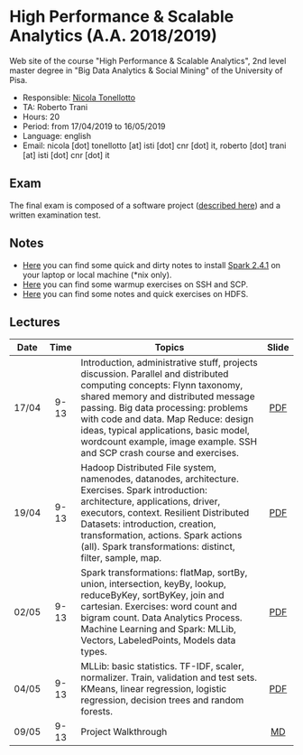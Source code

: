 # High Performance & Scalable Analytics (A.A. 2018/2019)

Web site of the course "High Performance & Scalable Analytics", 2nd level master degree in "Big Data Analytics & Social Mining" of the University of Pisa.

* Responsible: [Nicola Tonellotto](http://pomino.isti.cnr.it/~khast)
* TA: Roberto Trani
* Hours: 20
* Period: from 17/04/2019 to 16/05/2019
* Language: english
* Email: nicola [dot] tonellotto [at] isti [dot] cnr [dot] it, roberto [dot] trani [at] isti [dot] cnr [dot] it

## Exam

The final exam is composed of a software project ([described here](./projects.md)) and a written examination test.

## Notes

* [Here](./pyspark.md) you can find some quick and dirty notes to install [Spark 2.4.1](https://spark.apache.org/docs/2.4.1/) on your laptop or local machine (*nix only).
* [Here](./exercises/ssh.md) you can find some warmup exercises on SSH and SCP.
* [Here](./exercises/hdfs.md) you can find some notes and quick exercises on HDFS.

## Lectures

|Date|Time|Topics|Slide|
|:--:|:----:|---------|:---:|
|17/04|9-13|Introduction, administrative stuff, projects discussion. Parallel and distributed computing concepts: Flynn taxonomy, shared memory and distributed message passing. Big data processing: problems with code and data. Map Reduce: design ideas, typical applications, basic model, wordcount example, image example. SSH and SCP crash course and exercises. |[PDF](./slides/lezione1.pdf)|
|19/04|9-13| Hadoop Distributed File system, namenodes, datanodes, architecture. Exercises. Spark introduction: architecture, applications, driver, executors, context. Resilient Distributed Datasets: introduction, creation, transformation, actions. Spark actions (all). Spark transformations: distinct, filter, sample, map. |[PDF](./slides/lezione2.pdf)|
|02/05|9-13| Spark transformations: flatMap, sortBy, union, intersection, keyBy, lookup, reduceByKey, sortByKey, join and cartesian. Exercises: word count and bigram count. Data Analytics Process. Machine Learning and Spark: MLLib, Vectors, LabeledPoints, Models data types.|[PDF](./slides/lezione3.pdf)|
|04/05|9-13| MLLib: basic statistics. TF-IDF, scaler, normalizer. Train, validation and test sets. KMeans, linear regression, logistic regression, decision trees and random forests. |[PDF](./slides/lezione4.pdf)|
|09/05|9-13| Project Walkthrough |[MD](./slides/lezione5.md)|

